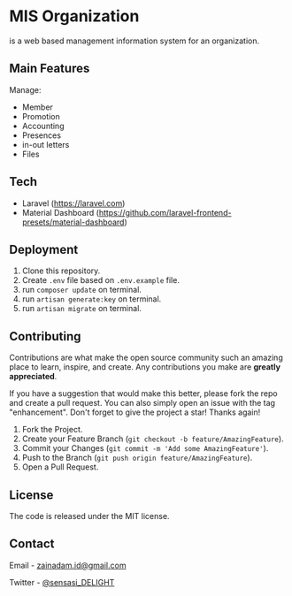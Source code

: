 # MIS Organization

is a web based management information system for an organization.

## Main Features

Manage:

- Member
- Promotion
- Accounting
- Presences
- in-out letters
- Files

## Tech

- Laravel (https://laravel.com)
- Material Dashboard (https://github.com/laravel-frontend-presets/material-dashboard)

## Deployment

1. Clone this repository.
2. Create `.env` file based on `.env.example` file.
3. run `composer update` on terminal.
4. run `artisan generate:key` on terminal.
5. run `artisan migrate` on terminal.

## Contributing

Contributions are what make the open source community such an amazing place to learn, inspire, and create. Any contributions you make are **greatly appreciated**.

If you have a suggestion that would make this better, please fork the repo and create a pull request. You can also simply open an issue with the tag "enhancement". Don't forget to give the project a star! Thanks again!

1. Fork the Project.
2. Create your Feature Branch (`git checkout -b feature/AmazingFeature`).
3. Commit your Changes (`git commit -m 'Add some AmazingFeature'`).
4. Push to the Branch (`git push origin feature/AmazingFeature`).
5. Open a Pull Request.

## License

The code is released under the MIT license.

## Contact

Email - [zainadam.id@gmail.com](mailto:zainadam.id@gmail.com?subject=[GitHub]%20EigenvectorCentralityPHP)

Twitter - [@sensasi_DELIGHT](https://twitter.com/sensasi_DELIGHT)